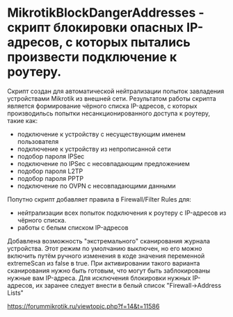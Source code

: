 # MikrotikBlockDangerAddresses - скрипт блокировки опасных IP-адресов, с которых пытались произвести подключение к роутеру.

Скрипт создан для автоматической нейтрализации попыток завладения устройствами Mikrotik из внешней сети.
Результатом работы скрипта является формирование чёрного списка IP-адресов, с которых производильсь попытки несанкционированного доступа к роутеру, такие как:

- подключение к устройству с несуществующим именем пользователя
- подключение к устройству из непрописанной сети
- подобор пароля IPSec
- подключение по IPSec c несовпадающим предложением
- подобор пароля L2TP
- подобор пароля PPTP
- подключение по OVPN с несовпадающими данными

Попутно скрипт добавляет правила в Firewall/Filter Rules для:
 - нейтрализации всех попыток подключения к роутеру с IP-адресов из чёрного списка.
 - работы с белым списком IP-адресов

Добавлена возможность "экстремального" сканирования журнала устройства. Этот режим по умолчанию выключен, но его можно включить путём ручного изменения в коде значения переменной extremeScan из false в true. При активировании такого варианта сканирования нужно быть готовым, что могут быть заблокированы нужные вам IP-адреса. Для исключения блокировки нужных IP-адресов, их заранее следует внести в белый список "Firewall->Address Lists"

https://forummikrotik.ru/viewtopic.php?f=14&t=11586
